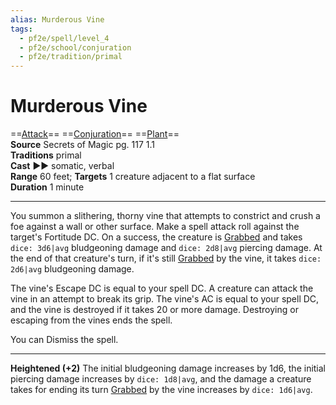 ```yaml
---
alias: Murderous Vine
tags:
  - pf2e/spell/level_4
  - pf2e/school/conjuration
  - pf2e/tradition/primal
---
```


# Murderous Vine

==[Attack](../../../Traits/Attack.md)== ==[Conjuration](../../../Traits/Conjuration.md)== ==[Plant](../../../Traits/Plant.md)==  
__Source__ Secrets of Magic pg. 117 1.1  
**Traditions** primal  
**Cast** ►► somatic, verbal  
**Range** 60 feet; **Targets** 1 creature adjacent to a flat surface  
**Duration** 1 minute

---

You summon a slithering, thorny vine that attempts to constrict and crush a foe against a wall or other surface. Make a spell attack roll against the target's Fortitude DC. On a success, the creature is [Grabbed](../../../Conditions/Grabbed.md) and takes `dice: 3d6|avg` bludgeoning damage and `dice: 2d8|avg` piercing damage. At the end of that creature's turn, if it's still [Grabbed](../../../Conditions/Grabbed.md) by the vine, it takes `dice: 2d6|avg` bludgeoning damage.

The vine's Escape DC is equal to your spell DC. A creature can attack the vine in an attempt to break its grip. The vine's AC is equal to your spell DC, and the vine is destroyed if it takes 20 or more damage. Destroying or escaping from the vines ends the spell.

You can Dismiss the spell.

<hr>

**Heightened (+2)** The initial bludgeoning damage increases by 1d6, the initial piercing damage increases by `dice: 1d8|avg`, and the damage a creature takes for ending its turn [Grabbed](../../../Conditions/Grabbed.md) by the vine increases by `dice: 1d6|avg`.

